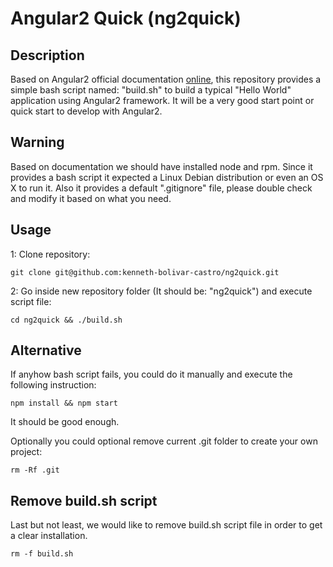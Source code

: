 # Angular2 Quick (ng2quick)

## Description
Based on Angular2 official documentation [online](https://angular.io/docs/ts/latest/quickstart.html), this repository provides a
simple bash script named: "build.sh" to build a typical "Hello World" application using Angular2 framework.
It will be a very good start point or quick start to develop with Angular2.

## Warning
Based on documentation we should have installed node and rpm.
Since it provides a bash script it expected a Linux Debian distribution or even an OS X to run it.
Also it provides a default ".gitignore" file, please double check and modify it based on what you need.

## Usage
1: Clone repository:
```
git clone git@github.com:kenneth-bolivar-castro/ng2quick.git
```
2: Go inside new repository folder (It should be: "ng2quick") and execute script file:
```
cd ng2quick && ./build.sh
```

## Alternative
If anyhow bash script fails, you could do it manually and execute the following instruction:
```
npm install && npm start
```
It should be good enough.

Optionally you could optional remove current .git folder to create your own project:
```
rm -Rf .git
```

## Remove build.sh script
Last but not least, we would like to remove build.sh script file in order to get a clear installation.
```
rm -f build.sh
```
